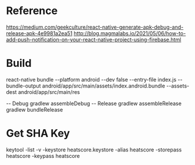 # Reference
https://medium.com/geekculture/react-native-generate-apk-debug-and-release-apk-4e9981a2ea51
http://blog.magmalabs.io/2021/05/06/how-to-add-push-notification-on-your-react-native-project-using-firebase.html
# Build
react-native bundle --platform android --dev false --entry-file index.js --bundle-output android/app/src/main/assets/index.android.bundle --assets-dest android/app/src/main/res

-- Debug
gradlew assembleDebug
-- Release
gradlew assembleRelease
gradlew bundleRelease

# Get SHA Key
keytool -list -v -keystore heatscore.keystore -alias heatscore -storepass heatscore -keypass heatscore